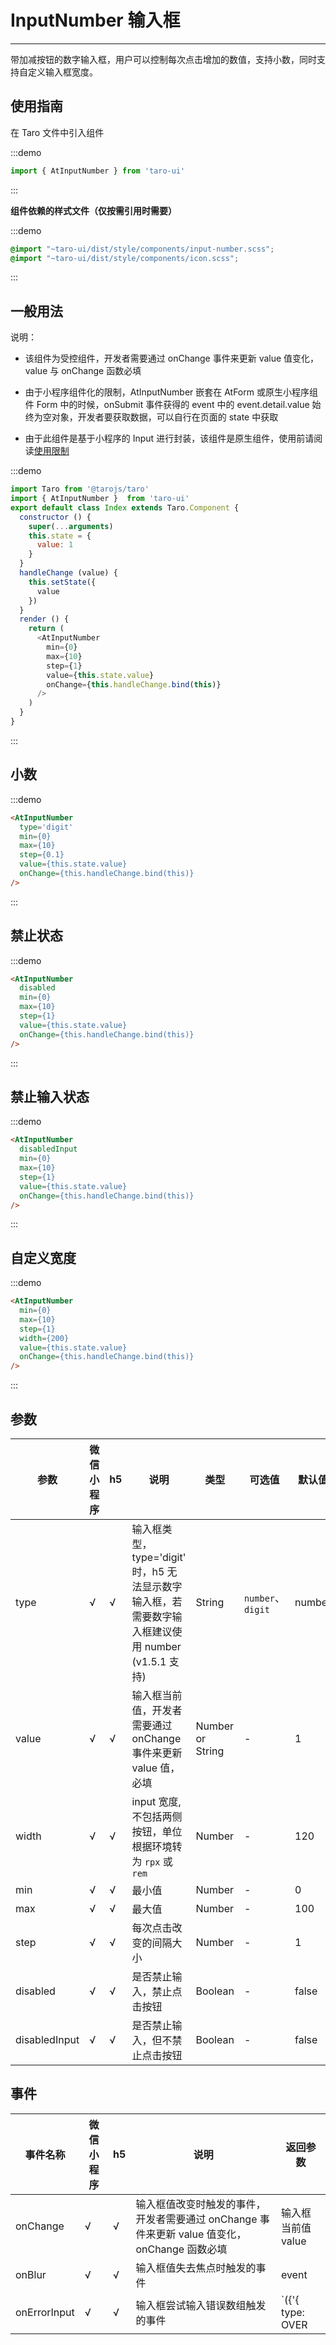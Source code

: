 # InputNumber 输入框

---
带加减按钮的数字输入框，用户可以控制每次点击增加的数值，支持小数，同时支持自定义输入框宽度。

## 使用指南

在 Taro 文件中引入组件

:::demo
```js
import { AtInputNumber } from 'taro-ui'
```
:::

**组件依赖的样式文件（仅按需引用时需要）**

:::demo
```scss
@import "~taro-ui/dist/style/components/input-number.scss";
@import "~taro-ui/dist/style/components/icon.scss";
```
:::

## 一般用法

说明：

* 该组件为受控组件，开发者需要通过 onChange 事件来更新 value 值变化，value 与 onChange 函数必填

* 由于小程序组件化的限制，AtInputNumber 嵌套在 AtForm 或原生小程序组件 Form 中的时候，onSubmit 事件获得的 event 中的 event.detail.value 始终为空对象，开发者要获取数据，可以自行在页面的 state 中获取

* 由于此组件是基于小程序的 Input 进行封装，该组件是原生组件，使用前请阅读[使用限制](https://developers.weixin.qq.com/miniprogram/dev/component/native-component.html)
  
:::demo

```js
import Taro from '@tarojs/taro'
import { AtInputNumber }  from 'taro-ui'
export default class Index extends Taro.Component {
  constructor () {
    super(...arguments)
    this.state = {
      value: 1
    }
  }
  handleChange (value) {
    this.setState({
      value
    })
  }
  render () {
    return (
      <AtInputNumber
        min={0}
        max={10}
        step={1}
        value={this.state.value}
        onChange={this.handleChange.bind(this)}
      />
    )
  }
}

```

:::

## 小数

:::demo

```html
<AtInputNumber
  type='digit'
  min={0}
  max={10}
  step={0.1}
  value={this.state.value}
  onChange={this.handleChange.bind(this)}
/>
```

:::

## 禁止状态

:::demo

```html
<AtInputNumber
  disabled
  min={0}
  max={10}
  step={1}
  value={this.state.value}
  onChange={this.handleChange.bind(this)}
/>
```

:::

## 禁止输入状态

:::demo

```html
<AtInputNumber
  disabledInput
  min={0}
  max={10}
  step={1}
  value={this.state.value}
  onChange={this.handleChange.bind(this)}
/>
```

:::

## 自定义宽度

:::demo

```html
<AtInputNumber
  min={0}
  max={10}
  step={1}
  width={200}
  value={this.state.value}
  onChange={this.handleChange.bind(this)}
/>
```

:::

## 参数

| 参数   |  微信小程序 |  h5 | 说明   | 类型    | 可选值 | 默认值   |
| ---   | ----  | ---- | ---- | ------- | ------- | ------ |
| type | √ | √ | 输入框类型，type='digit' 时，h5 无法显示数字输入框，若需要数字输入框建议使用 number (v1.5.1 支持) | String  | `number`、`digit`  | number |
| value | √ | √ | 输入框当前值，开发者需要通过 onChange 事件来更新 value 值，必填  | Number or String  | - | 1 |
| width | √ | √ | input 宽度,不包括两侧按钮，单位根据环境转为 `rpx` 或 `rem`  | Number  | - | 120 |
| min   | √ | √ | 最小值  | Number  | - | 0 |
| max   | √ | √ | 最大值  | Number | - | 100 |
| step   | √ | √ | 每次点击改变的间隔大小 | Number  | -  | 1 |
| disabled| √ | √ | 是否禁止输入，禁止点击按钮  | Boolean | - | false    |
| disabledInput | √ | √ | 是否禁止输入，但不禁止点击按钮  | Boolean | - | false    |

## 事件

| 事件名称 |  微信小程序 |  h5 | 说明  | 返回参数  |
|------- |---  |----- |---- | -------- |
| onChange | √ | √ | 输入框值改变时触发的事件，开发者需要通过 onChange 事件来更新 value 值变化，onChange 函数必填  | 输入框当前值 value  |
| onBlur | √ | √ | 输入框值失去焦点时触发的事件 | event |
| onErrorInput | √ | √ | 输入框尝试输入错误数组触发的事件 | `({'{ type: OVER | LOW | DISABLED, errorValue: number}'})` |
